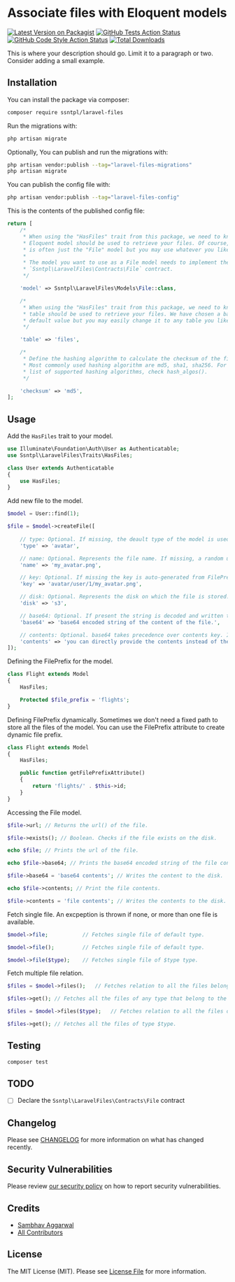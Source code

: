 
# Associate files with Eloquent models

[![Latest Version on Packagist](https://img.shields.io/packagist/v/ssntpl/laravel-files.svg?style=flat-square)](https://packagist.org/packages/ssntpl/laravel-files)
[![GitHub Tests Action Status](https://img.shields.io/github/workflow/status/ssntpl/laravel-files/run-tests?label=tests)](https://github.com/ssntpl/laravel-files/actions?query=workflow%3Arun-tests+branch%3Amain)
[![GitHub Code Style Action Status](https://img.shields.io/github/workflow/status/ssntpl/laravel-files/Check%20&%20fix%20styling?label=code%20style)](https://github.com/ssntpl/laravel-files/actions?query=workflow%3A"Check+%26+fix+styling"+branch%3Amain)
[![Total Downloads](https://img.shields.io/packagist/dt/ssntpl/laravel-files.svg?style=flat-square)](https://packagist.org/packages/ssntpl/laravel-files)

This is where your description should go. Limit it to a paragraph or two. Consider adding a small example.

## Installation

You can install the package via composer:

```bash
composer require ssntpl/laravel-files
```

Run the migrations with:

```bash
php artisan migrate
```

Optionally, You can publish and run the migrations with:

```bash
php artisan vendor:publish --tag="laravel-files-migrations"
php artisan migrate
```

You can publish the config file with:

```bash
php artisan vendor:publish --tag="laravel-files-config"
```

This is the contents of the published config file:

```php
return [
    /*
     * When using the "HasFiles" trait from this package, we need to know which
     * Eloquent model should be used to retrieve your files. Of course, it
     * is often just the "File" model but you may use whatever you like.
     *
     * The model you want to use as a File model needs to implement the
     * `Ssntpl\LaravelFiles\Contracts\File` contract.
     */

    'model' => Ssntpl\LaravelFiles\Models\File::class,

    /*
     * When using the "HasFiles" trait from this package, we need to know which
     * table should be used to retrieve your files. We have chosen a basic
     * default value but you may easily change it to any table you like.
     */

    'table' => 'files',

    /*
     * Define the hashing algorithm to calculate the checksum of the file content.
     * Most commonly used hashing algorithm are md5, sha1, sha256. For a complete
     * list of supported hashing algorithms, check hash_algos().
     */

    'checksum' => 'md5',
];
```

## Usage

Add the `HasFiles` trait to your model.

```php
use Illuminate\Foundation\Auth\User as Authenticatable;
use Ssntpl\LaravelFiles\Traits\HasFiles;

class User extends Authenticatable
{
    use HasFiles;
}
```

Add new file to the model.

```php
$model = User::find(1);

$file = $model->createFile([
    
    // type: Optional. If missing, the deault type of the model is used.
    'type' => 'avatar', 

    // name: Optional. Represents the file name. If missing, a random uuid is generated.
    'name' => 'my_avatar.png',  

    // key: Optional. If missing the key is auto-generated from FilePrefix attribute and name of the file.
    'key' => 'avatar/user/1/my_avatar.png', 

    // disk: Optional. Represents the disk on which the file is stored. If missing the default disk is used.   
    'disk' => 's3', 

    // base64: Optional. If present the string is decoded and written to disk.
    'base64' => 'base64 encoded string of the content of the file.',

    // contents: Optional. base64 takes precedence over contents key. If both base64 and contents key are missing then you can add the contents to the file later.
    'contents' => 'you can directly provide the contents instead of the base64 string',
]);
```

Defining the FilePrefix for the model.
```php
class Flight extends Model 
{
    HasFiles;

    Protected $file_prefix = 'flights';
}
```

Defining FilePrefix dynamically. Sometimes we don't need a fixed path to store all the files of the model. You can use the FilePrefix attribute to create dynamic file prefix.
```php
class Flight extends Model 
{
    HasFiles;

    public function getFilePrefixAttribute()
    {
        return 'flights/' . $this->id;       
    }
}
```

Accessing the File model.
```php
$file->url; // Returns the url() of the file.

$file->exists(); // Boolean. Checks if the file exists on the disk.

echo $file; // Prints the url of the file.

echo $file->base64; // Prints the base64 encoded string of the file contents.

$file->base64 = 'base64 contents'; // Writes the content to the disk.

echo $file->contents; // Print the file contents.

$file->contents = 'file contents'; // Writes the contents to the disk.
```

Fetch single file. An excpeption is thrown if none, or more than one file is available.
```php
$model->file;           // Fetches single file of default type. 

$model->file();         // Fetches single file of default type.

$model->file($type);    // Fetches single file of $type type.
```

Fetch multiple file relation.
```php
$files = $model->files();   // Fetches relation to all the files belonging to the model.

$files->get(); // Fetches all the files of any type that belong to the model.

$files = $model->files($type);   // Fetches relation to all the files of type $type that belong to the model.

$files->get(); // Fetches all the files of type $type.

```

## Testing

```bash
composer test
```

## TODO
- [ ] Declare the `Ssntpl\LaravelFiles\Contracts\File` contract

## Changelog

Please see [CHANGELOG](CHANGELOG.md) for more information on what has changed recently.


## Security Vulnerabilities

Please review [our security policy](../../security/policy) on how to report security vulnerabilities.

## Credits

- [Sambhav Aggarwal](https://github.com/ssntpl)
- [All Contributors](../../contributors)

## License

The MIT License (MIT). Please see [License File](LICENSE.md) for more information.
